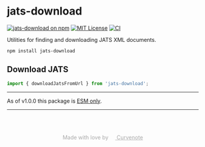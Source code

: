 # jats-download

[![jats-download on npm](https://img.shields.io/npm/v/jats-download.svg)](https://www.npmjs.com/package/jats-download)
[![MIT License](https://img.shields.io/badge/license-MIT-blue.svg)](https://github.com/curvenote/jats/blob/main/LICENSE)
[![CI](https://github.com/curvenote/jats/workflows/CI/badge.svg)](https://github.com/curvenote/jats/actions)

Utilities for finding and downloading JATS XML documents.

```
npm install jats-download
```

## Download JATS

```typescript
import { downloadJatsFromUrl } from 'jats-download';
```

---

As of v1.0.0 this package is [ESM only](https://gist.github.com/sindresorhus/a39789f98801d908bbc7ff3ecc99d99c).

---

<p style="text-align: center; color: #aaa; padding-top: 50px">
  Made with love by
  <a href="https://curvenote.com" target="_blank" style="color: #aaa">
    <img src="https://curvenote.dev/images/icon.png" style="height: 1em" /> Curvenote
  </a>
</p>
